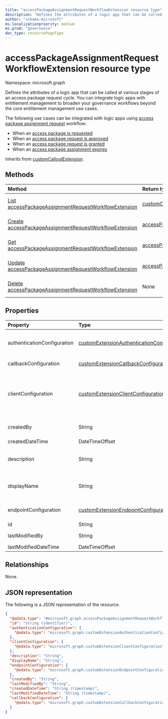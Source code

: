 ```yaml
---
title: "accessPackageAssignmentRequestWorkflowExtension resource type"
description: "Defines the attributes of a logic app that can be called at various stages of an access package request cycle."
author: "vikama-microsoft"
ms.localizationpriority: medium
ms.prod: "governance"
doc_type: resourcePageType
---
```


# accessPackageAssignmentRequestWorkflowExtension resource type

Namespace: microsoft.graph

Defines the attributes of a logic app that can be called at various stages of an access package request cycle. You can integrate logic apps with entitlement management to broaden your governance workflows beyond the core entitlement management use cases.

The following use cases can be integrated with logic apps using [access package assignment request](accesspackageassignmentrequest.md) workflow:

- When an [access package is requested](accesspackageassignmentrequest.md)
- When an [access package request is approved](accesspackageassignmentrequest.md)
- When an [access package request is granted](accesspackageassignmentrequest.md)
- When an [access package assignment expires](accesspackageassignmentrequest.md)

Inherits from [customCalloutExtension](../resources/customcalloutextension.md).

## Methods

|Method|Return type|Description|
|:---|:---|:---|
|[List accessPackageAssignmentRequestWorkflowExtension](../api/accesspackagecatalog-list-accesspackagecustomworkflowextensions.md)|[customCalloutExtension](../resources/accesspackageassignmentrequestworkflowextension.md) collection|Get a list of the [accessPackageAssignmentRequestWorkflowExtension](../resources/accesspackageassignmentrequestworkflowextension.md) objects and their properties.|
|[Create accessPackageAssignmentRequestWorkflowExtension](../api/accesspackagecatalog-post-accesspackagecustomworkflowextensions.md)|[accessPackageAssignmentRequestWorkflowExtension](../resources/accesspackageassignmentrequestworkflowextension.md)| Create a new [accessPackageAssignmentRequestWorkflowExtension](../resources/accesspackageassignmentrequestworkflowextension.md) object.|
|[Get accessPackageAssignmentRequestWorkflowExtension](../api/accesspackageassignmentrequestworkflowextension-get.md)|[accessPackageAssignmentRequestWorkflowExtension](../resources/accesspackageassignmentrequestworkflowextension.md)|Read the properties and relationships of an [accessPackageAssignmentRequestWorkflowExtension](../resources/accesspackageassignmentrequestworkflowextension.md) object.|
|[Update accessPackageAssignmentRequestWorkflowExtension](../api/accesspackageassignmentrequestworkflowextension-update.md)|[accessPackageAssignmentRequestWorkflowExtension](../resources/accesspackageassignmentrequestworkflowextension.md)|Update the properties of an [accessPackageAssignmentRequestWorkflowExtension](../resources/accesspackageassignmentrequestworkflowextension.md) object.|
|[Delete accessPackageAssignmentRequestWorkflowExtension](../api/accesspackageassignmentrequestworkflowextension-delete.md)|None|Delete an [accessPackageAssignmentRequestWorkflowExtension](../resources/accesspackageassignmentrequestworkflowextension.md) object.|

## Properties

|Property|Type|Description|
|:---|:---|:---|
|authenticationConfiguration|[customExtensionAuthenticationConfiguration](../resources/customextensionauthenticationconfiguration.md)|Configuration for securing the API call to the logic app. For example, using OAuth client credentials flow. Inherited from [customCalloutExtension](../resources/customcalloutextension.md).|
|callbackConfiguration|[customExtensionCallbackConfiguration](../resources/customextensioncallbackconfiguration.md)|The callback configuration for a custom extension.|
|clientConfiguration|[customExtensionClientConfiguration](../resources/customextensionclientconfiguration.md)| HTTP connection settings that define how long Microsoft Entra ID can wait for a connection to a logic app, how many times you can retry a timed-out connection and the exception scenarios when retries are allowed. Inherited from [customCalloutExtension](../resources/customcalloutextension.md).|
|createdBy|String|The userPrincipalName of the user or identity of the subject that created this resource. Read-only.|
|createdDateTime|DateTimeOffset|When the object was created.|
|description|String|Description for the customAccessPackageWorkflowExtension object. Inherited from [customCalloutExtension](../resources/customcalloutextension.md).|
|displayName|String|Display name for the customAccessPackageWorkflowExtension object. Inherited from [customCalloutExtension](../resources/customcalloutextension.md).|
|endpointConfiguration|[customExtensionEndpointConfiguration](../resources/customextensionendpointconfiguration.md)|The type and details for configuring the endpoint to call the logic app's workflow. Inherited from [customCalloutExtension](../resources/customcalloutextension.md).|
|id|String|Read-only.|
|lastModifiedBy|String|The userPrincipalName of the identity that last modified the object. |
|lastModifiedDateTime|DateTimeOffset|When the object was last modified.|

## Relationships

None.

## JSON representation

The following is a JSON representation of the resource.
<!-- {
  "blockType": "resource",
  "keyProperty": "id",
  "@odata.type": "microsoft.graph.accessPackageAssignmentRequestWorkflowExtension",
  "baseType": "microsoft.graph.customCalloutExtension",
  "openType": false
}
-->
``` json
{
  "@odata.type": "#microsoft.graph.accessPackageAssignmentRequestWorkflowExtension",
  "id": "String (identifier)",
  "authenticationConfiguration": {
    "@odata.type": "microsoft.graph.customExtensionAuthenticationConfiguration"
  },
  "clientConfiguration": {
    "@odata.type": "microsoft.graph.customExtensionClientConfiguration"
  },
  "description": "String",
  "displayName": "String",
  "endpointConfiguration": {
    "@odata.type": "microsoft.graph.customExtensionEndpointConfiguration"
  },
  "createdBy": "String",
  "lastModifiedBy": "String",
  "createdDateTime": "String (timestamp)",
  "lastModifiedDateTime": "String (timestamp)",
  "callbackConfiguration": {
    "@odata.type": "microsoft.graph.customExtensionCallbackConfiguration"
  }
}
```
